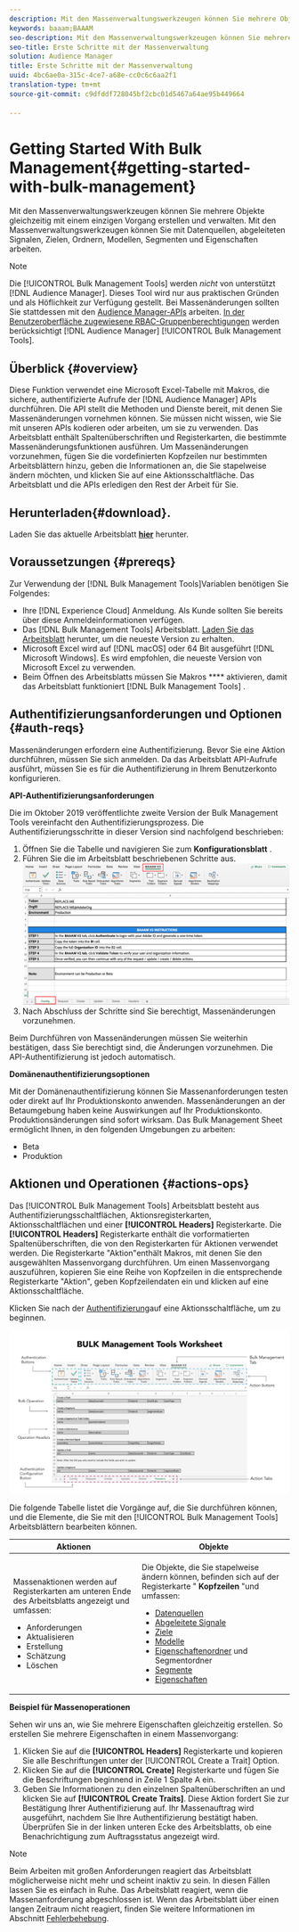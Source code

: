 ```yaml
---
description: Mit den Massenverwaltungswerkzeugen können Sie mehrere Objekte gleichzeitig mit einem einzigen Vorgang erstellen und verwalten. Mit den Massenverwaltungswerkzeugen können Sie mit Datenquellen, abgeleiteten Signalen, Zielen, Ordnern, Segmenten und Eigenschaften arbeiten.
keywords: baaam;BAAAM
seo-description: Mit den Massenverwaltungswerkzeugen können Sie mehrere Objekte gleichzeitig mit einem einzigen Vorgang erstellen und verwalten. Mit den Massenverwaltungswerkzeugen können Sie mit Datenquellen, abgeleiteten Signalen, Zielen, Ordnern, Segmenten und Eigenschaften arbeiten.
seo-title: Erste Schritte mit der Massenverwaltung
solution: Audience Manager
title: Erste Schritte mit der Massenverwaltung
uuid: 4bc6ae0a-315c-4ce7-a68e-cc0c6c6aa2f1
translation-type: tm+mt
source-git-commit: c9dfddf728045bf2cbc01d5467a64ae95b449664

---
```



# Getting Started With Bulk Management{#getting-started-with-bulk-management}

Mit den Massenverwaltungswerkzeugen können Sie mehrere Objekte gleichzeitig mit einem einzigen Vorgang erstellen und verwalten. Mit den Massenverwaltungswerkzeugen können Sie mit Datenquellen, abgeleiteten Signalen, Zielen, Ordnern, Modellen, Segmenten und Eigenschaften arbeiten.

<!-- 

c_bulk_start.xml

 -->

>[!NOTE]
>
>Die [!UICONTROL Bulk Management Tools] werden *nicht* von unterstützt [!DNL Audience Manager]. Dieses Tool wird nur aus praktischen Gründen und als Höflichkeit zur Verfügung gestellt. Bei Massenänderungen sollten Sie stattdessen mit den [Audience Manager-APIs](../../api/rest-api-main/aam-api-getting-started.md) arbeiten. [In der Benutzeroberfläche zugewiesene RBAC-Gruppenberechtigungen](../../features/administration/administration-overview.md) werden berücksichtigt [!DNL Audience Manager] [!UICONTROL Bulk Management Tools].

## Überblick {#overview}

Diese Funktion verwendet eine Microsoft Excel-Tabelle mit Makros, die sichere, authentifizierte Aufrufe der [!DNL Audience Manager] APIs durchführen. Die API stellt die Methoden und Dienste bereit, mit denen Sie Massenänderungen vornehmen können. Sie müssen nicht wissen, wie Sie mit unseren APIs kodieren oder arbeiten, um sie zu verwenden. Das Arbeitsblatt enthält Spaltenüberschriften und Registerkarten, die bestimmte Massenänderungsfunktionen ausführen. Um Massenänderungen vorzunehmen, fügen Sie die vordefinierten Kopfzeilen nur bestimmten Arbeitsblättern hinzu, geben die Informationen an, die Sie stapelweise ändern möchten, und klicken Sie auf eine Aktionsschaltfläche. Das Arbeitsblatt und die APIs erledigen den Rest der Arbeit für Sie.

## Herunterladen{#download}.

Laden Sie das aktuelle Arbeitsblatt **[hier](assets/BAAAM_V2_20191205.xlsm)** herunter.

## Voraussetzungen {#prereqs}

Zur Verwendung der [!DNL Bulk Management Tools]Variablen benötigen Sie Folgendes:

* Ihre [!DNL Experience Cloud] Anmeldung. Als Kunde sollten Sie bereits über diese Anmeldeinformationen verfügen.
* Das [!DNL Bulk Management Tools] Arbeitsblatt. [Laden Sie das Arbeitsblatt](assets/BAAAM_V2_20191205.xlsm) herunter, um die neueste Version zu erhalten.
* Microsoft Excel wird auf [!DNL macOS] oder 64 Bit ausgeführt [!DNL Microsoft Windows]. Es wird empfohlen, die neueste Version von Microsoft Excel zu verwenden.
* Beim Öffnen des Arbeitsblatts müssen Sie Makros **** aktivieren, damit das Arbeitsblatt funktioniert [!DNL Bulk Management Tools] .

## Authentifizierungsanforderungen und Optionen {#auth-reqs}

Massenänderungen erfordern eine Authentifizierung. Bevor Sie eine Aktion durchführen, müssen Sie sich anmelden. Da das Arbeitsblatt API-Aufrufe ausführt, müssen Sie es für die Authentifizierung in Ihrem Benutzerkonto konfigurieren.

**API-Authentifizierungsanforderungen**

Die im Oktober 2019 veröffentlichte zweite Version der Bulk Management Tools vereinfacht den Authentifizierungsprozess. Die Authentifizierungsschritte in dieser Version sind nachfolgend beschrieben:

1. Öffnen Sie die Tabelle und navigieren Sie zum **Konfigurationsblatt** .
2. Führen Sie die im Arbeitsblatt beschriebenen Schritte aus.
   ![](assets/baaam-authentication.png)
3. Nach Abschluss der Schritte sind Sie berechtigt, Massenänderungen vorzunehmen.

Beim Durchführen von Massenänderungen müssen Sie weiterhin bestätigen, dass Sie berechtigt sind, die Änderungen vorzunehmen. Die API-Authentifizierung ist jedoch automatisch.

**Domänenauthentifizierungsoptionen**

Mit der Domänenauthentifizierung können Sie Massenanforderungen testen oder direkt auf Ihr Produktionskonto anwenden. Massenänderungen an der Betaumgebung haben keine Auswirkungen auf Ihr Produktionskonto. Produktionsänderungen sind sofort wirksam. Das Bulk Management Sheet ermöglicht Ihnen, in den folgenden Umgebungen zu arbeiten:

* Beta
* Produktion

## Aktionen und Operationen {#actions-ops}

Das [!UICONTROL Bulk Management Tools] Arbeitsblatt besteht aus Authentifizierungsschaltflächen, Aktionsregisterkarten, Aktionsschaltflächen und einer **[!UICONTROL Headers]** Registerkarte. Die **[!UICONTROL Headers]** Registerkarte enthält die vorformatierten Spaltenüberschriften, die von den Registerkarten für Aktionen verwendet werden. Die Registerkarte "Aktion"enthält Makros, mit denen Sie den ausgewählten Massenvorgang durchführen. Um einen Massenvorgang auszuführen, kopieren Sie eine Reihe von Kopfzeilen in die entsprechende Registerkarte "Aktion", geben Kopfzeilendaten ein und klicken auf eine Aktionsschaltfläche.

Klicken Sie nach der [Authentifizierung](#auth-reqs)auf eine Aktionsschaltfläche, um zu beginnen.

![](assets/baaam-worksheet.png)

Die folgende Tabelle listet die Vorgänge auf, die Sie durchführen können, und die Elemente, die Sie mit den [!UICONTROL Bulk Management Tools] Arbeitsblättern bearbeiten können.

<table id="table_B9B3E09B692E42BAA52FB32C18B00709"> 
 <thead> 
  <tr> 
   <th colname="col1" class="entry"> Aktionen </th> 
   <th colname="col2" class="entry"> Objekte </th> 
  </tr> 
 </thead>
 <tbody> 
  <tr> 
   <td colname="col1"> <p>Massenaktionen werden auf Registerkarten am unteren Ende des Arbeitsblatts angezeigt und umfassen: </p> <p> 
     <ul id="ul_49F46B9E00C045D29E40258EB7BDCFBB"> 
      <li id="li_193C41EA19EF4D738FBA037D2BF9B05C">Anforderungen </li> 
      <li id="li_5BE2E13D839F4958AAA5C01B7EFC5096">Aktualisieren </li> 
      <li id="li_4CCCC739795945DF8C89787F9A67EB88">Erstellung     </li> 
      <li id="li_C7D36D2BDF0448CEAF3A5EABE41038E8">Schätzung </li> 
      <li id="li_07A3E94326124A3092362D9896EB7732">Löschen </li> 
     </ul> </p> </td> 
   <td colname="col2"> <p>Die Objekte, die Sie stapelweise ändern können, befinden sich auf der Registerkarte " <b><span class="uicontrol"> Kopfzeilen</span></b> "und umfassen: </p> <p> 
     <ul id="ul_A7A96F2B1B63430B9A1E1184AC5FA8F2"> 
      <li id="li_E3D9E2E190B04BE685337AC6140C371C"> <a href="../../features/datasources-list-and-settings.md#data-sources-list-and-settings"> Datenquellen</a> </li> 
      <li id="li_B645385E40684FA28770913EAF18CB2C"> <a href="../../features/derived-signals.md"> Abgeleitete Signale</a> </li> 
      <li id="li_9059F8C4A41A410899BDEFC76D3F5949"> <a href="../../features/destinations/destinations.md"> Ziele</a> </li> 
      <li> <a href="../../features/algorithmic-models/understanding-models.md"> Modelle</a> </li> 
      <li id="li_BB5A445150754E53AA38C78461326932"> <a href="../../features/traits/trait-storage.md#trait-storage"> Eigenschaftenordner</a> und Segmentordner </li> 
      <li id="li_7A27DBF64E0945CF8AE8C96E8C6EDA09"> <a href="../../features/segments/segments-purpose.md"> Segmente</a> </li> 
      <li id="li_A4640A34930040DEA8555EAF0AE2A702"> <a href="../../features/traits/trait-details-page.md"> Eigenschaften</a> </li> 
     </ul> </p> </td> 
  </tr> 
 </tbody> 
</table>

**Beispiel für Massenoperationen**

Sehen wir uns an, wie Sie mehrere Eigenschaften gleichzeitig erstellen. So erstellen Sie mehrere Eigenschaften in einem Massenvorgang:

1. Klicken Sie auf die **[!UICONTROL Headers]** Registerkarte und kopieren Sie alle Beschriftungen unter der [!UICONTROL Create a Trait] Option.
2. Klicken Sie auf die **[!UICONTROL Create]** Registerkarte und fügen Sie die Beschriftungen beginnend in Zeile 1 Spalte A ein.
3. Geben Sie Informationen zu den einzelnen Spaltenüberschriften an und klicken Sie auf **[!UICONTROL Create Traits]**. Diese Aktion fordert Sie zur Bestätigung Ihrer Authentifizierung auf. Ihr Massenauftrag wird ausgeführt, nachdem Sie Ihre Authentifizierung bestätigt haben. Überprüfen Sie in der linken unteren Ecke des Arbeitsblatts, ob eine Benachrichtigung zum Auftragsstatus angezeigt wird.


>[!NOTE]
>
>Beim Arbeiten mit großen Anforderungen reagiert das Arbeitsblatt möglicherweise nicht mehr und scheint inaktiv zu sein. In diesen Fällen lassen Sie es einfach in Ruhe. Das Arbeitsblatt reagiert, wenn die Massenanforderung abgeschlossen ist. Wenn das Arbeitsblatt über einen langen Zeitraum nicht reagiert, finden Sie weitere Informationen im Abschnitt [Fehlerbehebung](../../reference/bulk-management-tools/bulk-troubleshooting.md).

